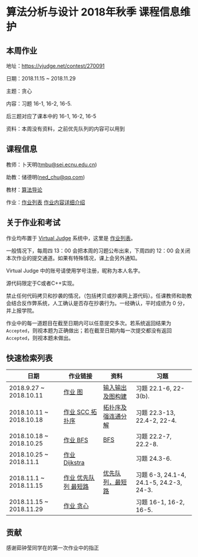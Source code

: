 # 算法分析与设计 2018年秋季 课程信息维护

## 本周作业
地址：https://vjudge.net/contest/270091

日期：2018.11.15 ~ 2018.11.29

主题：贪心

内容：习题  16-1, 16-2, 16-5.

后三题对应了课本中的 16-1, 16-2, 16-5

资料：本周没有资料，之前优先队列的内容可以用到

## 课程信息
教师：卜天明(tmbu@sei.ecnu.edu.cn)

助教：储德明(ned_chu@qq.com)

教材：[算法导论](https://www.amazon.cn/dp/B00AK7BYJY/)

作业：[作业列表](https://vjudge.net/contest#category=all&running=0&title=&owner=seitraining) [作业内容详细介绍](./course-detail.md)

## 关于作业和考试
作业均布置于 [Virtual Judge](https://vjudge.net/) 系统中，这里是 [作业列表](https://vjudge.net/contest#category=all&running=0&title=&owner=seitraining)。

一般情况下，每周四 13：00 会把本周的习题公布出来，下周四的 12：00 会关闭本次作业的提交通道。如果有特殊情况，课上会另外通知。

Virtual Judge 中的账号请使用学号注册，昵称为本人名字。

源代码限定于C或者C++实现。

禁止任何代码拷贝和抄袭的情况，（包括拷贝或抄袭网上源代码）。任课教师和助教会结合反作弊系统，人工确认是否存在抄袭行为。一经确认，平时成绩为 0 分，并上报学院。

作业中的每一道题目在截至日期内可以任意提交多次。若系统返回结果为 `Accepted`，则视本题为正确做出；若在截至日期内每一次提交都没有返回 `Accepted`，则视本题未做出。

## 快速检索列表

| 日期                    | 作业链接                                  | 资料                                                       | 习题                                     |
| ----------------------- | ----------------------------------------- | ---------------------------------------------------------- | ---------------------------------------- |
| 2018.9.27 ~ 2018.10.11  | [作业 图](https://vjudge.net/contest/256823) | [输入输出及图构建](./tutorial-on-IO-graph-construction.md) | 习题 22.1-6, 22-3(b).                    |
| 2018.10.11 ~ 2018.10.18 | [作业 SCC 拓扑序](https://vjudge.net/contest/260682) | [拓扑序及强连通分解](./tutorial-topo-SCC.md)               | 习题 22.3-13, 22.4-2, 22-4.               |
| 2018.10.18 ~ 2018.10.25 | [作业 BFS](https://vjudge.net/contest/262867) | [BFS](./tutorial-on-BFS.md)                                | 习题 22.2-7, 22.2-8.                     |
| 2018.10.25 ~ 2018.11.1  | [作业 Dijkstra](https://vjudge.net/contest/265008) |                                                            | 习题 24.3-6.                             |
| 2018.11.1 ~ 2018.11.15   | [作业 优先队列 最短路](https://vjudge.net/contest/266714) | [优先队列，最短路](tutorial-on-PQ-SP.md)                   | 习题  6-3, 24.1-4, 24.1-5, 24.2-3, 24-3. |
| 2018.11.15 ~ 2018.11.29   | [作业 贪心](https://vjudge.net/contest/270091) |                    | 习题  16-1, 16-2, 16-5. |

## 贡献
感谢茹钟莹同学在的第一次作业中的指正